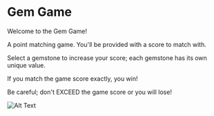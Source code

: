 # Gem Game
Welcome to the Gem Game!

A point matching game. You'll be provided with a score to match with. 

Select a gemstone to increase your score; each gemstone has its own unique value. 

If you match the game score exactly, you win! 

Be careful; don't EXCEED the game score or you will lose!

![Alt Text](https://media.giphy.com/media/wZFHklveePQEdcn5ev/giphy.gif)